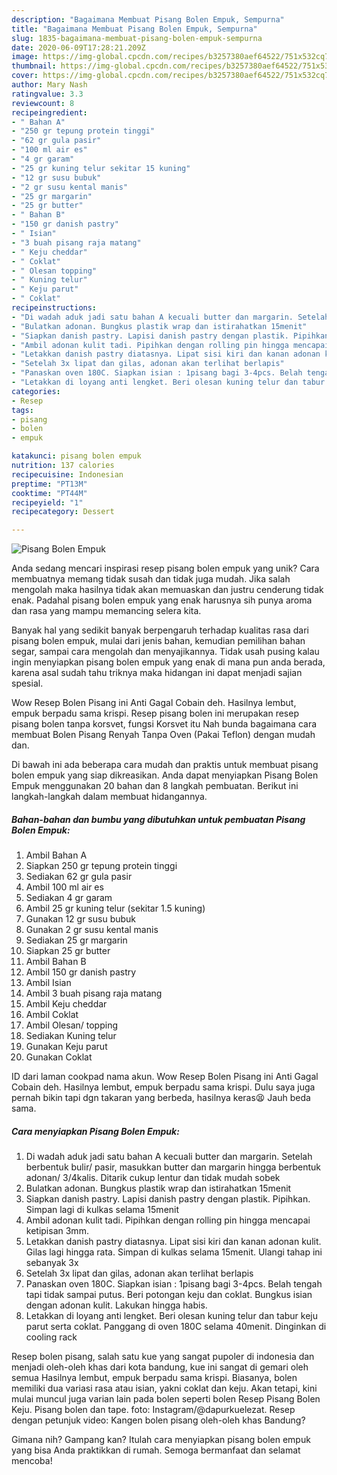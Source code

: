 ```yaml
---
description: "Bagaimana Membuat Pisang Bolen Empuk, Sempurna"
title: "Bagaimana Membuat Pisang Bolen Empuk, Sempurna"
slug: 1835-bagaimana-membuat-pisang-bolen-empuk-sempurna
date: 2020-06-09T17:28:21.209Z
image: https://img-global.cpcdn.com/recipes/b3257380aef64522/751x532cq70/pisang-bolen-empuk-foto-resep-utama.jpg
thumbnail: https://img-global.cpcdn.com/recipes/b3257380aef64522/751x532cq70/pisang-bolen-empuk-foto-resep-utama.jpg
cover: https://img-global.cpcdn.com/recipes/b3257380aef64522/751x532cq70/pisang-bolen-empuk-foto-resep-utama.jpg
author: Mary Nash
ratingvalue: 3.3
reviewcount: 8
recipeingredient:
- " Bahan A"
- "250 gr tepung protein tinggi"
- "62 gr gula pasir"
- "100 ml air es"
- "4 gr garam"
- "25 gr kuning telur sekitar 15 kuning"
- "12 gr susu bubuk"
- "2 gr susu kental manis"
- "25 gr margarin"
- "25 gr butter"
- " Bahan B"
- "150 gr danish pastry"
- " Isian"
- "3 buah pisang raja matang"
- " Keju cheddar"
- " Coklat"
- " Olesan topping"
- " Kuning telur"
- " Keju parut"
- " Coklat"
recipeinstructions:
- "Di wadah aduk jadi satu bahan A kecuali butter dan margarin. Setelah berbentuk bulir/ pasir, masukkan butter dan margarin hingga berbentuk adonan/ 3/4kalis. Ditarik cukup lentur dan tidak mudah sobek"
- "Bulatkan adonan. Bungkus plastik wrap dan istirahatkan 15menit"
- "Siapkan danish pastry. Lapisi danish pastry dengan plastik. Pipihkan. Simpan lagi di kulkas selama 15menit"
- "Ambil adonan kulit tadi. Pipihkan dengan rolling pin hingga mencapai ketipisan 3mm."
- "Letakkan danish pastry diatasnya. Lipat sisi kiri dan kanan adonan kulit. Gilas lagi hingga rata. Simpan di kulkas selama 15menit. Ulangi tahap ini sebanyak 3x"
- "Setelah 3x lipat dan gilas, adonan akan terlihat berlapis"
- "Panaskan oven 180C. Siapkan isian : 1pisang bagi 3-4pcs. Belah tengah tapi tidak sampai putus. Beri potongan keju dan coklat. Bungkus isian dengan adonan kulit. Lakukan hingga habis."
- "Letakkan di loyang anti lengket. Beri olesan kuning telur dan tabur keju parut serta coklat. Panggang di oven 180C selama 40menit. Dinginkan di cooling rack"
categories:
- Resep
tags:
- pisang
- bolen
- empuk

katakunci: pisang bolen empuk 
nutrition: 137 calories
recipecuisine: Indonesian
preptime: "PT13M"
cooktime: "PT44M"
recipeyield: "1"
recipecategory: Dessert

---
```



![Pisang Bolen Empuk](https://img-global.cpcdn.com/recipes/b3257380aef64522/751x532cq70/pisang-bolen-empuk-foto-resep-utama.jpg)

Anda sedang mencari inspirasi resep pisang bolen empuk yang unik? Cara membuatnya memang tidak susah dan tidak juga mudah. Jika salah mengolah maka hasilnya tidak akan memuaskan dan justru cenderung tidak enak. Padahal pisang bolen empuk yang enak harusnya sih punya aroma dan rasa yang mampu memancing selera kita.

Banyak hal yang sedikit banyak berpengaruh terhadap kualitas rasa dari pisang bolen empuk, mulai dari jenis bahan, kemudian pemilihan bahan segar, sampai cara mengolah dan menyajikannya. Tidak usah pusing kalau ingin menyiapkan pisang bolen empuk yang enak di mana pun anda berada, karena asal sudah tahu triknya maka hidangan ini dapat menjadi sajian spesial.

Wow Resep Bolen Pisang ini Anti Gagal Cobain deh. Hasilnya lembut, empuk berpadu sama krispi. Resep pisang bolen ini merupakan resep pisang bolen tanpa korsvet, fungsi Korsvet itu Nah bunda bagaimana cara membuat Bolen Pisang Renyah Tanpa Oven (Pakai Teflon) dengan mudah dan.


Di bawah ini ada beberapa cara mudah dan praktis untuk membuat pisang bolen empuk yang siap dikreasikan. Anda dapat menyiapkan Pisang Bolen Empuk menggunakan 20 bahan dan 8 langkah pembuatan. Berikut ini langkah-langkah dalam membuat hidangannya.

<!--inarticleads1-->

##### Bahan-bahan dan bumbu yang dibutuhkan untuk pembuatan Pisang Bolen Empuk:

1. Ambil  Bahan A
1. Siapkan 250 gr tepung protein tinggi
1. Sediakan 62 gr gula pasir
1. Ambil 100 ml air es
1. Sediakan 4 gr garam
1. Ambil 25 gr kuning telur (sekitar 1.5 kuning)
1. Gunakan 12 gr susu bubuk
1. Gunakan 2 gr susu kental manis
1. Sediakan 25 gr margarin
1. Siapkan 25 gr butter
1. Ambil  Bahan B
1. Ambil 150 gr danish pastry
1. Ambil  Isian
1. Ambil 3 buah pisang raja matang
1. Ambil  Keju cheddar
1. Ambil  Coklat
1. Ambil  Olesan/ topping
1. Sediakan  Kuning telur
1. Gunakan  Keju parut
1. Gunakan  Coklat


ID dari laman cookpad nama akun. Wow Resep Bolen Pisang ini Anti Gagal Cobain deh. Hasilnya lembut, empuk berpadu sama krispi. Dulu saya juga pernah bikin tapi dgn takaran yang berbeda, hasilnya keras😫 Jauh beda sama. 

<!--inarticleads2-->

##### Cara menyiapkan Pisang Bolen Empuk:

1. Di wadah aduk jadi satu bahan A kecuali butter dan margarin. Setelah berbentuk bulir/ pasir, masukkan butter dan margarin hingga berbentuk adonan/ 3/4kalis. Ditarik cukup lentur dan tidak mudah sobek
1. Bulatkan adonan. Bungkus plastik wrap dan istirahatkan 15menit
1. Siapkan danish pastry. Lapisi danish pastry dengan plastik. Pipihkan. Simpan lagi di kulkas selama 15menit
1. Ambil adonan kulit tadi. Pipihkan dengan rolling pin hingga mencapai ketipisan 3mm.
1. Letakkan danish pastry diatasnya. Lipat sisi kiri dan kanan adonan kulit. Gilas lagi hingga rata. Simpan di kulkas selama 15menit. Ulangi tahap ini sebanyak 3x
1. Setelah 3x lipat dan gilas, adonan akan terlihat berlapis
1. Panaskan oven 180C. Siapkan isian : 1pisang bagi 3-4pcs. Belah tengah tapi tidak sampai putus. Beri potongan keju dan coklat. Bungkus isian dengan adonan kulit. Lakukan hingga habis.
1. Letakkan di loyang anti lengket. Beri olesan kuning telur dan tabur keju parut serta coklat. Panggang di oven 180C selama 40menit. Dinginkan di cooling rack


Resep bolen pisang, salah satu kue yang sangat pupoler di indonesia dan menjadi oleh-oleh khas dari kota bandung, kue ini sangat di gemari oleh semua Hasilnya lembut, empuk berpadu sama krispi. Biasanya, bolen memiliki dua variasi rasa atau isian, yakni coklat dan keju. Akan tetapi, kini mulai muncul juga varian lain pada bolen seperti bolen Resep Pisang Bolen Keju. Pisang bolen dan tape. foto: Instagram/@dapurkuelezat. Resep dengan petunjuk video: Kangen bolen pisang oleh-oleh khas Bandung? 

Gimana nih? Gampang kan? Itulah cara menyiapkan pisang bolen empuk yang bisa Anda praktikkan di rumah. Semoga bermanfaat dan selamat mencoba!
